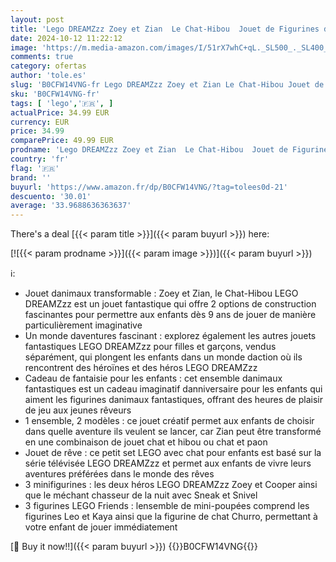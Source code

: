 ```yaml
---
layout: post
title: 'Lego DREAMZzz Zoey et Zian  Le Chat-Hibou  Jouet de Figurines d action pour Enfants  Inclut Un Animal Fabuleux à Construire  Une Figurine et Un Chasseur Nocturne  Cadeau pour Enfants Dès 9 Ans 71476'
date: 2024-10-12 11:22:12
image: 'https://m.media-amazon.com/images/I/51rX7whC+qL._SL500_._SL400_.jpg'
comments: true
category: ofertas
author: 'tole.es'
slug: 'B0CFW14VNG-fr Lego DREAMZzz Zoey et Zian Le Chat-Hibou Jouet de...'
sku: 'B0CFW14VNG-fr'
tags: [ 'lego','🇫🇷', ]
actualPrice: 34.99 EUR
currency: EUR
price: 34.99
comparePrice: 49.99 EUR
prodname: 'Lego DREAMZzz Zoey et Zian  Le Chat-Hibou  Jouet de Figurines d action pour Enfants  Inclut Un Animal Fabuleux à Construire  Une Figurine et Un Chasseur Nocturne  Cadeau pour Enfants Dès 9 Ans 71476'
country: 'fr'
flag: '🇫🇷'
brand: ''
buyurl: 'https://www.amazon.fr/dp/B0CFW14VNG/?tag=tolees0d-21'
descuento: '30.01'
average: '33.9688636363637'
---
```


There's a deal [{{< param title >}}]({{< param buyurl >}})  here:

[![{{< param prodname >}}]({{< param image >}})]({{< param buyurl >}})

ℹ️:

- Jouet danimaux transformable : Zoey et Zian, le Chat-Hibou LEGO DREAMZzz est un jouet fantastique qui offre 2 options de construction fascinantes pour permettre aux enfants dès 9 ans de jouer de manière particulièrement imaginative
- Un monde daventures fascinant : explorez également les autres jouets fantastiques LEGO DREAMZzz pour filles et garçons, vendus séparément, qui plongent les enfants dans un monde daction où ils rencontrent des héroïnes et des héros LEGO DREAMZzz
- Cadeau de fantaisie pour les enfants : cet ensemble danimaux fantastiques est un cadeau imaginatif danniversaire pour les enfants qui aiment les figurines danimaux fantastiques, offrant des heures de plaisir de jeu aux jeunes rêveurs
- 1 ensemble, 2 modèles : ce jouet créatif permet aux enfants de choisir dans quelle aventure ils veulent se lancer, car Zian peut être transformé en une combinaison de jouet chat et hibou ou chat et paon
- Jouet de rêve : ce petit set LEGO avec chat pour enfants est basé sur la série télévisée LEGO DREAMZzz et permet aux enfants de vivre leurs aventures préférées dans le monde des rêves
- 3 minifigurines : les deux héros LEGO DREAMZzz Zoey et Cooper ainsi que le méchant chasseur de la nuit avec Sneak et Snivel
- 3 figurines LEGO Friends : lensemble de mini-poupées comprend les figurines Leo et Kaya ainsi que la figurine de chat Churro, permettant à votre enfant de jouer immédiatement

[🛒 Buy it now!!]({{< param buyurl >}})
{{<world>}}B0CFW14VNG{{</world>}}
